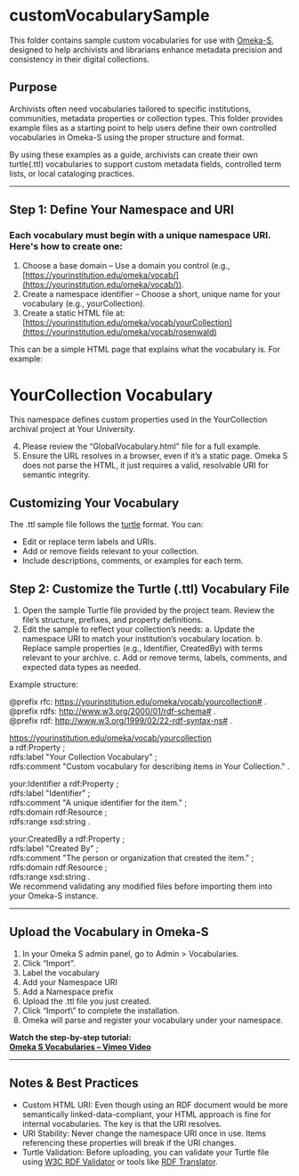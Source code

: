 # customVocabularySample

This folder contains sample custom vocabularies for use with [Omeka-S](https://omeka.org/s/), designed to help archivists and librarians enhance metadata precision and consistency in their digital collections.

## Purpose

Archivists often need vocabularies tailored to specific institutions, communities, metadata properties or collection types. This folder provides example files as a starting point to help users define their own controlled vocabularies in Omeka-S using the proper structure and format.

By using these examples as a guide, archivists can create their own turtle(.ttl) vocabularies to support custom metadata fields, controlled term lists, or local cataloging practices.

---
## Step 1: Define Your Namespace and URI

### Each vocabulary must begin with a unique namespace URI. Here's how to create one: 
   1. Choose a base domain – Use a domain you control (e.g., [https://yourinstitution.edu/omeka/vocab/](https://yourinstitution.edu/omeka/vocab/)). 
   2. Create a namespace identifier – Choose a short, unique name for your vocabulary (e.g., yourCollection). 
   3. Create a static HTML file at: 
[https://yourinstitution.edu/omeka/vocab/yourCollection](https://yourinstitution.edu/omeka/vocab/rosenwald)

This can be a simple HTML page that explains what the vocabulary is. For example: 

<!DOCTYPE html> 
<html> 
<head><title>YourCollection Vocabulary</title></head> 
<body> 
  <h1>YourCollection Vocabulary</h1> 
  <p>This namespace defines custom properties used in the YourCollection archival project at Your University.</p> 
</body> 
</html> 
  
   4. Please review the “GlobalVocabulary.html” file for a full example.
   5. Ensure the URL resolves in a browser, even if it’s a static page. Omeka S does not parse the HTML, it just requires a valid, resolvable URI for semantic integrity. 
   
## Customizing Your Vocabulary

The .ttl sample file follows the [turtle](https://json-ld.org/) format. You can:
- Edit or replace term labels and URIs.
- Add or remove fields relevant to your collection.
- Include descriptions, comments, or examples for each term.

## Step 2: Customize the Turtle (.ttl) Vocabulary File 

1. Open the sample Turtle file provided by the project team. Review the file’s structure, prefixes, and property definitions. 
2. Edit the sample to reflect your collection’s needs: 
    a. Update the namespace URI to match your institution’s vocabulary location. 
    b. Replace sample properties (e.g., Identifier, CreatedBy) with terms relevant to your archive. 
    c. Add or remove terms, labels, comments, and expected data types as needed. 

Example structure: 

 
@prefix rfc: <https://yourinstitution.edu/omeka/vocab/yourcollection#> . <br> 
@prefix rdfs: <http://www.w3.org/2000/01/rdf-schema#> . <br>
@prefix rdf: <http://www.w3.org/1999/02/22-rdf-syntax-ns#> . 
 
<https://yourinstitution.edu/omeka/vocab/yourcollection> <br>
    a rdf:Property ; <br>
    rdfs:label "Your Collection Vocabulary" ; <br>
    rdfs:comment "Custom vocabulary for describing items in Your Collection." . 
 
your:Identifier a rdf:Property ; <br>
    rdfs:label "Identifier" ; <br>
    rdfs:comment "A unique identifier for the item." ; <br>
    rdfs:domain rdf:Resource ; <br>
    rdfs:range xsd:string . 
 
your:CreatedBy a rdf:Property ; <br>
    rdfs:label "Created By" ; <br>
    rdfs:comment "The person or organization that created the item." ; <br>
    rdfs:domain rdf:Resource ; <br>
    rdfs:range xsd:string . <br>
We recommend validating any modified files before importing them into your Omeka-S instance.


---

## Upload the Vocabulary in Omeka-S

1. In your Omeka S admin panel, go to Admin > Vocabularies. 
2. Click “Import”. 
3. Label the vocabulary 
4. Add your Namespace URI 
5. Add a Namespace prefix 
6. Upload the .ttl file you just created. 
7. Click “Import\” to complete the installation. 
8. Omeka will parse and register your vocabulary under your namespace. 

**Watch the step-by-step tutorial:**  
[**Omeka S Vocabularies – Vimeo Video**](https://vimeo.com/449764902)

---




## Notes & Best Practices 

* Custom HTML URI: Even though using an RDF document would be more semantically linked-data-compliant, your HTML approach is fine for internal vocabularies. The key is that the URI resolves. 
* URI Stability: Never change the namespace URI once in use. Items referencing these properties will break if the URI changes. 
* Turtle Validation: Before uploading, you can validate your Turtle file using [W3C RDF Validator](https://www.w3.org/RDF/Validator/) or tools like [RDF Translator](https://rdf-translator.appspot.com/). 


